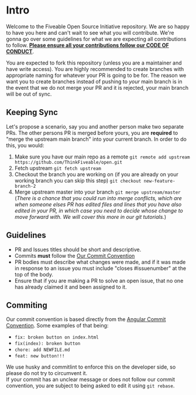 # Intro
Welcome to the Fiveable Open Source Initiative repository. We are so happy to have you here and can't wait to see what you will contribute. We're gonna go over some guidelines for what we are expecting all contributions to follow. [**Please ensure all your contributions follow our CODE OF CONDUCT**](https://github.com/ThinkFiveable/open/blob/main/.github/CODE_OF_CONDUCT.md).

You are expected to fork this repository (unless you are a maintainer and have write access). You are highly recommended to create branches with appropriate naming for whatever your PR is going to be for. The reason we want you to create branches instead of pushing to *your* main branch is in the event that we do not merge your PR and it is rejected, your main branch will be out of sync.

## Keeping Sync
Let's propose a scenario, say you and another person make two separate PRs. The other persons PR is merged before yours, you are **required** to "merge the upstream main branch" into your current branch. In order to do this, you would:
1. Make sure you have our main repo as a remote `git remote add upstream https://github.com/ThinkFiveable/open.git`
2. Fetch upstream `git fetch upstream`
3. Checkout the branch you are working on (if you are already on your working branch you can skip this step) `git checkout new-feature-branch-2`
4. Merge upstream master into your branch `git merge upstream/master` (*There is a chance that you could run into merge conflicts, which are when someone elses PR has edited files and lines that you have also edited in your PR, in which case you need to decide whose change to move forward with. We will cover this more in our git tutorials.*)

## Guidelines
- PR and Issues titles should be short and descriptive.
- Commits **must** follow the [Our Commit Convention](#commiting)
- PR bodies must describe what changes were made, and if it was made in response to an issue you must include "closes #issuenumber" at the top of the body.
- Ensure that if you are making a PR to solve an open issue, that no one has already claimed it and been assigned to it.

## Commiting
Our commit convention is based directly from the [Angular Commit Convention](https://www.conventionalcommits.org/en/v1.0.0-beta.4/). Some examples of that being:  
- `fix: broken button on index.html`  
- `fix(index): broken button`  
- `chore: add NEWFILE.md`  
- `feat: new button!!!`    
  
We use husky and commitlint to enforce this on the developer side, so please do not try to circumvent it.  
If your commit has an unclear message or does not follow our commit convention, you are subject to being asked to edit it using `git rebase`.


